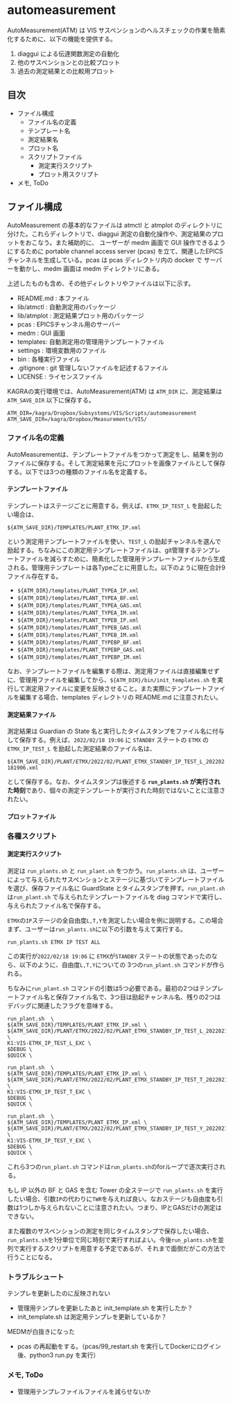 # automeasurement

AutoMeasurement(ATM) は VIS サスペンションのヘルスチェックの作業を簡素化するために、以下の機能を提供する。

 1. diaggui による伝達関数測定の自動化
 2. 他のサスペンションとの比較プロット
 3. 過去の測定結果との比較用プロット

## 目次

 * ファイル構成
   *  ファイル名の定義
     *  テンプレート名
     *  測定結果名
     *  プロット名
   * スクリプトファイル
     *  測定実行スクリプト
     *  プロット用スクリプト
 *  メモ, ToDo

## ファイル構成

AutoMeasurement の基本的なファイルは atmctl と atmplot のディレクトリに分けた。これらディレクトリで、diaggui 測定の自動化操作や、測定結果のプロットをおこなう。また補助的に、 ユーザーが medm 画面で GUI 操作できるようにするために portable channel access server (pcas) を立て、関連したEPICSチャンネルを生成している。pcas は pcas ディレクトリ内の docker で サーバーを動かし、medm 画面は medm ディレクトリにある。

上述したものも含め、その他ディレクトリやファイルは以下に示す。

 - README.md : 本ファイル
 - lib/atmctl : 自動測定用のパッケージ
 - lib/atmplot : 測定結果プロット用のパッケージ
 - pcas : EPICSチャンネル用のサーバー
 - medm : GUI 画面
 - templates: 自動測定用の管理用テンプレートファイル
 - settings : 環境変数用のファイル
 - bin : 各種実行ファイル
 - .gitignore : git 管理しないファイルを記述するファイル
 - LICENSE : ライセンスファイル

KAGRAの実行環境では、AutoMeasurement(ATM) は `ATM_DIR` に、測定結果は `ATM_SAVE_DIR` 以下に保存する。

```
ATM_DIR=/kagra/Dropbox/Subsystems/VIS/Scripts/automeasurement
ATM_SAVE_DIR=/kagra/Dropbox/Measurements/VIS/
```

### ファイル名の定義

AutoMeasurementは、テンプレートファイルをつかって測定をし、結果を別のファイルに保存する。そして測定結果を元にプロットを画像ファイルとして保存する。以下では3つの種類のファイル名を定義する。

#### テンプレートファイル

テンプレートはステージごとに用意する。例えば、`ETMX_IP_TEST_L` を励起したい場合は、

```${ATM_SAVE_DIR}/TEMPLATES/PLANT_ETMX_IP.xml```

 という測定用テンプレートファイルを使い、`TEST_L` の励起チャンネルを選んで励起する。ちなみにこの測定用テンプレートファイルは、git管理するテンプレートファイルを減らすために、簡素化した管理用テンプレートファイルから生成される。管理用テンプレートは各Typeごとに用意した。以下のように現在合計9ファイル存在する。

 * `${ATM_DIR}/templates/PLANT_TYPEA_IP.xml`
 * `${ATM_DIR}/templates/PLANT_TYPEA_BF.xml`
 * `${ATM_DIR}/templates/PLANT_TYPEA_GAS.xml`
 * `${ATM_DIR}/templates/PLANT_TYPEA_IM.xml`
 * `${ATM_DIR}/templates/PLANT_TYPEB_IP.xml`
 * `${ATM_DIR}/templates/PLANT_TYPEB_GAS.xml` 
 * `${ATM_DIR}/templates/PLANT_TYPEB_IM.xml`
 * `${ATM_DIR}/templates/PLANT_TYPEBP_BF.xml`
 * `${ATM_DIR}/templates/PLANT_TYPEBP_GAS.xml` 
 * `${ATM_DIR}/templates/PLANT_TYPEBP_IM.xml`

なお、テンプレートファイルを編集する際は、測定用ファイルは直接編集せずに、管理用ファイルを編集してから、`${ATM_DIR}/bin/init_templates.sh` を実行して測定用ファイルに変更を反映させること。また実際にテンプレートファイルを編集する場合、templates ディレクトリの README.md に注意されたい。

#### 測定結果ファイル

測定結果は Guardian の State 名と実行したタイムスタンプをファイル名に付与して保存する。例えば、`2022/02/18 19:06` に `STANDBY` ステートの `ETMX` の `ETMX_IP_TEST_L` を励起した測定結果のファイル名は、

```${ATM_SAVE_DIR}/PLANT/ETMX/2022/02/PLANT_ETMX_STANDBY_IP_TEST_L_202202181906.xml```

として保存する。なお、タイムスタンプは後述する **`run_plants.sh` が実行された時刻**であり、個々の測定テンプレートが実行された時刻ではないことに注意されたい。

#### プロットファイル

### 各種スクリプト
#### 測定実行スクリプト

測定は `run_plants.sh` と `run_plant.sh` をつかう。`run_plants.sh` は、ユーザーによって与えられたサスペンションとステージに基づいてテンプレートファイルを選び、保存ファイル名に GuardState とタイムスタンプを押す。`run_plant.sh` は`run_plant.sh` で与えられたテンプレートファイルを diag コマンドで実行し、与えられたファイル名で保存する。

`ETMX`の`IP`ステージの全自由度`L,T,Y`を測定したい場合を例に説明する。この場合まず、ユーザーは`run_plants.sh`に以下の引数を与えて実行する。

```
run_plants.sh ETMX IP TEST ALL
```

この実行が`2022/02/18 19:06` に `ETMX`が`STANDBY` ステートの状態であったのなら、以下のように、自由度`L,T,Y`についての 3つの`run_plant.sh` コマンドが作られる。

ちなみに`run_plant.sh` コマンドの引数は5つ必要である。最初の2つはテンプレートファイル名と保存ファイル名で、3つ目は励起チャンネル名、残りの2つはデバッグに関連したフラグを意味する。

```
run_plant.sh  \
${ATM_SAVE_DIR}/TEMPLATES/PLANT_ETMX_IP.xml \
${ATM_SAVE_DIR}/PLANT/ETMX/2022/02/PLANT_ETMX_STANDBY_IP_TEST_L_202202181906.xml \
K1:VIS-ETMX_IP_TEST_L_EXC \
$DEBUG \
$QUICK \ 

run_plant.sh  \
${ATM_SAVE_DIR}/TEMPLATES/PLANT_ETMX_IP.xml \
${ATM_SAVE_DIR}/PLANT/ETMX/2022/02/PLANT_ETMX_STANDBY_IP_TEST_T_202202181906.xml \
K1:VIS-ETMX_IP_TEST_T_EXC \
$DEBUG \
$QUICK \ 

run_plant.sh  \
${ATM_SAVE_DIR}/TEMPLATES/PLANT_ETMX_IP.xml \
${ATM_SAVE_DIR}/PLANT/ETMX/2022/02/PLANT_ETMX_STANDBY_IP_TEST_Y_202202181906.xml \
K1:VIS-ETMX_IP_TEST_Y_EXC \
$DEBUG \
$QUICK \ 
```
これら3つの`run_plant.sh` コマンドは`run_plants.sh`のforループで逐次実行される。

もし IP 以外の BF と GAS を含む Tower の全ステージで `run_plants.sh` を実行したい場合、引数`IP`の代わりに`TWR`を与えれば良い。なおステージも自由度も引数は1つしか与えられないことに注意されたい。つまり、IPとGASだけの測定はできない。

また複数のサスペンションの測定を同じタイムスタンプで保存したい場合、`run_plants.sh`を1分単位で同じ時刻で実行すればよい。今後`run_plants.sh`を並列で実行するスクリプトを用意する予定であるが、それまで面倒だがこの方法で行うことになる。


### トラブルシュート

テンプレを更新したのに反映されない
 * 管理用テンプレを更新したあと init_template.sh を実行したか？
 * init_template.sh は測定用テンプレを更新しているか？

MEDMが白抜きになった
 * pcas の再起動をする。（pcas/99_restart.sh を実行してDockerにログイン後、python3 run.py を実行）
 


### メモ, ToDo

 * 管理用テンプレファイルファイルを減らせないか